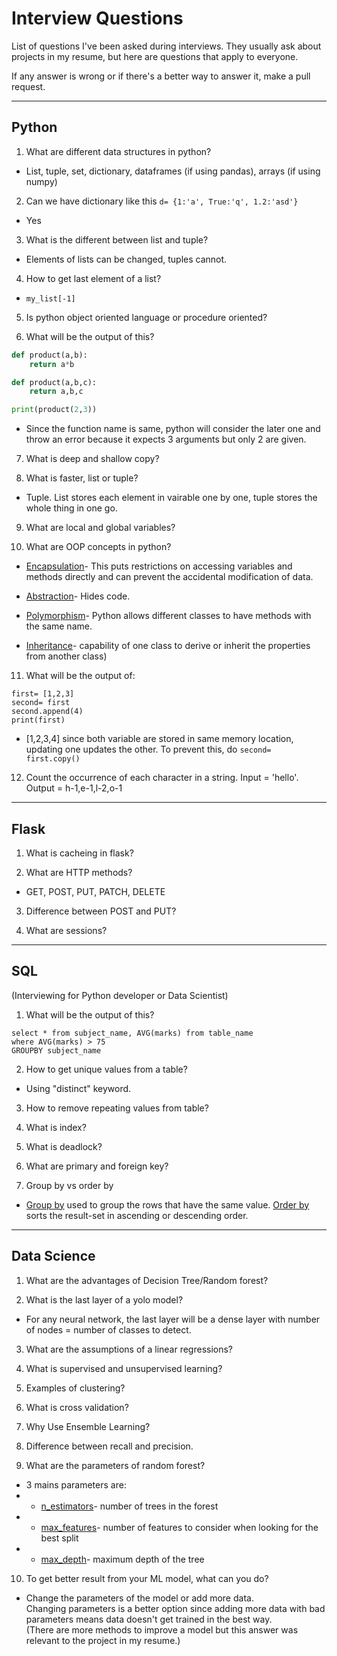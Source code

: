 # Interview Questions
List of questions I've been asked during interviews. They usually ask about projects in my resume, but here are questions that apply to everyone.

If any answer is wrong or if there's a better way to answer it, make a pull request.

----------------------------------
## Python
1) What are different data structures in python?

- List, tuple, set, dictionary, dataframes (if using pandas), arrays (if using numpy)

2) Can we have dictionary like this ```d= {1:'a', True:'q', 1.2:'asd'}```
- Yes

3) What is the different between list and tuple?
- Elements of lists can be changed, tuples cannot.

4) How to get last element of a list?
- ```my_list[-1]```


5) Is python object oriented language or procedure oriented?

6) What will be the output of this?
```python
def product(a,b):
    return a*b

def product(a,b,c):
    return a,b,c

print(product(2,3))
```
- Since the function name is same, python will consider the later one and throw an error because it expects 3 arguments but only 2 are given.

7) What is deep and shallow copy?

8) What is faster, list or tuple?

- Tuple. List stores each element in vairable one by one, tuple stores the whole thing in one go.

9) What are local and global variables?

10) What are OOP concepts in python?

- <u>Encapsulation</u>- This puts restrictions on accessing variables and methods directly and can prevent the accidental modification of data.

- <u>Abstraction</u>- Hides code.

- <u>Polymorphism</u>- Python allows different classes to have methods with the same name.

- <u>Inheritance</u>- capability of one class to derive or inherit the properties from another class)

11) What will be the output of:
```
first= [1,2,3]
second= first
second.append(4)
print(first)
```
- [1,2,3,4] since both variable are stored in same memory location, updating one updates the other. To prevent this, do ```second= first.copy()```

12) Count the occurrence of each character in a string. Input = 'hello'. Output = h-1,e-1,l-2,o-1

----------------------------------
## Flask
1) What is cacheing in flask?

2) What are HTTP methods?

- GET, POST, PUT, PATCH, DELETE

3) Difference between POST and PUT?

4) What are sessions?

----------------------------------
## SQL
(Interviewing for Python developer or Data Scientist)
1) What will be the output of this?
```
select * from subject_name, AVG(marks) from table_name
where AVG(marks) > 75
GROUPBY subject_name
```

2) How to get unique values from a table?

- Using "distinct" keyword.

3) How to remove repeating values from table?

4) What is index?

5) What is deadlock?

6) What are primary and foreign key?

7) Group by vs order by
- <u>Group by</u> used to group the rows that have the same value. <u>Order by</u> sorts the result-set in ascending or descending order.

----------------------------------
## Data Science
1) What are the advantages of Decision Tree/Random forest?

2) What is the last layer of a yolo model?
- For any neural network, the last layer will be a dense layer with number of nodes = number of classes to detect.

3) What are the assumptions of a linear regressions?

4) What is supervised and unsupervised learning?

5) Examples of clustering?

6) What is cross validation?

7) Why Use Ensemble Learning?

8) Difference between recall and precision.

9) What are the parameters of random forest?
- 3 mains parameters are:
- - <u>n_estimators</u>- number of trees in the forest
- - <u>max_features</u>- number of features to consider when looking for the best split
- - <u>max_depth</u>- maximum depth of the tree

10) To get better result from your ML model, what can you do?
- Change the parameters of the model or add more data.\
Changing parameters is a better option since adding more data with bad parameters means data doesn't get trained in the best way.\
(There are more methods to improve a model but this answer was relevant to the project in my resume.)
